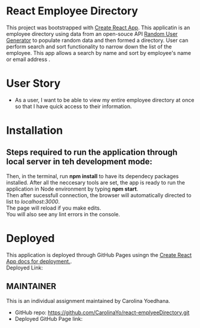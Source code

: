 # React Employee Directory

This project was bootstrapped with [Create React App](https://github.com/facebook/create-react-app). This applicatin is an employee directory using data from an open-souce API [Random User Generator](https://https://randomuser.me/) to populate random data and then formed a directory. User can perform search and sort functionality to narrow down the list of the employee. This app allows a search by name and sort by employee's name or email address .

# User Story

- As a user, I want to be able to view my entire employee directory at once so that I have quick access to their information.

# Installation

## Steps required to run the application through **local server** in teh development mode:

Then, in the terminal, run **npm install** to have its dependecy packages installed. After all the neccesary tools are set, the app is ready to run the application in Node environment by typing **npm start**. \
Then after sucessfull connection, the browser will automatically directed to list to _localhost:3000_. \
The page will reload if you make edits.\
You will also see any lint errors in the console.

# Deployed

This application is deployed through GitHub Pages usingn the [Create React App docs for deployment.](https://create-react-app.dev/docs/deployment/#github-pages). \
Deployed Link:

## MAINTAINER

This is an individual assignment maintained by Carolina Yoedhana.

- GitHub repo: https://github.com/CarolinaYo/react-emplyeeDirectory.git
- Deployed GitHub Page link:
